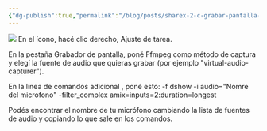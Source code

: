 ```yaml
---
{"dg-publish":true,"permalink":"/blog/posts/sharex-2-c-grabar-pantalla-con-el-audio-interno-y-el-microfono/","dgPassFrontmatter":true}
---
```


![](../fetched_images\_b3c80e0a-31f9-49aa-b9bf-5826cd954312.jpg)
En el ícono, hacé clic derecho, Ajuste de tarea.

  En la pestaña Grabador de pantalla, poné Ffmpeg como método de captura y elegí
  la fuente de audio que quieras grabar \(por ejemplo "virtual\-audio\-capturer"\).

  En la línea de comandos adicional , poné esto: \-f dshow \-i audio="Nomre del
  microfono" \-filter\_complex amix=inputs=2:duration=longest

  Podés encontrar el nombre de tu micrófono cambiando la lista de fuentes de
  audio y copiando lo que sale en los comandos.
